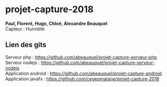 # projet-capture-2018

**Paul, Florent, Hugo, Chloé, Alexandre Beauquel**
<br/>
Capteur : Humidité 

## Lien des gits
Serveur php : https://github.com/abeauquel/projet-capture-serveur-php
<br/>
Serveur nodejs : https://github.com/abeauquel/projet-capture-serveur-nodejs
<br/>
Application android : https://github.com/abeauquel/projet-capture-android
<br/>
Application javafx : https://github.com/cegepmatane/projet-capture-2018
<br/>


